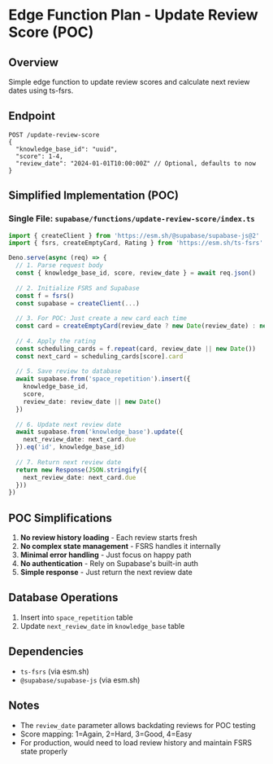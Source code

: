# Edge Function Plan - Update Review Score (POC)

## Overview
Simple edge function to update review scores and calculate next review dates using ts-fsrs.

## Endpoint
```
POST /update-review-score
{
  "knowledge_base_id": "uuid",
  "score": 1-4,
  "review_date": "2024-01-01T10:00:00Z" // Optional, defaults to now
}
```

## Simplified Implementation (POC)

### Single File: `supabase/functions/update-review-score/index.ts`

```typescript
import { createClient } from 'https://esm.sh/@supabase/supabase-js@2'
import { fsrs, createEmptyCard, Rating } from 'https://esm.sh/ts-fsrs'

Deno.serve(async (req) => {
  // 1. Parse request body
  const { knowledge_base_id, score, review_date } = await req.json()
  
  // 2. Initialize FSRS and Supabase
  const f = fsrs()
  const supabase = createClient(...)
  
  // 3. For POC: Just create a new card each time
  const card = createEmptyCard(review_date ? new Date(review_date) : new Date())
  
  // 4. Apply the rating
  const scheduling_cards = f.repeat(card, review_date || new Date())
  const next_card = scheduling_cards[score].card
  
  // 5. Save review to database
  await supabase.from('space_repetition').insert({
    knowledge_base_id,
    score,
    review_date: review_date || new Date()
  })
  
  // 6. Update next review date
  await supabase.from('knowledge_base').update({
    next_review_date: next_card.due
  }).eq('id', knowledge_base_id)
  
  // 7. Return next review date
  return new Response(JSON.stringify({ 
    next_review_date: next_card.due 
  }))
})
```

## POC Simplifications
1. **No review history loading** - Each review starts fresh
2. **No complex state management** - FSRS handles it internally
3. **Minimal error handling** - Just focus on happy path
4. **No authentication** - Rely on Supabase's built-in auth
5. **Simple response** - Just return the next review date

## Database Operations
1. Insert into `space_repetition` table
2. Update `next_review_date` in `knowledge_base` table

## Dependencies
- `ts-fsrs` (via esm.sh)
- `@supabase/supabase-js` (via esm.sh)

## Notes
- The `review_date` parameter allows backdating reviews for POC testing
- Score mapping: 1=Again, 2=Hard, 3=Good, 4=Easy
- For production, would need to load review history and maintain FSRS state properly